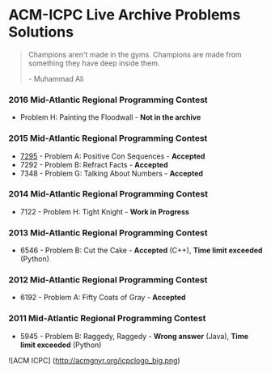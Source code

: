 # ACM-ICPC Live Archive Problems Solutions

> Champions aren't made in the gyms. Champions are made from something they have deep inside them.
>
> \- Muhammad Ali

### 2016 Mid-Atlantic Regional Programming Contest
- Problem H: Painting the Floodwall - **Not in the archive**

### 2015 Mid-Atlantic Regional Programming Contest
- [7295](https://github.com/kantuni/ACM-ICPC/tree/master/7295) - Problem A: Positive Con Sequences - **Accepted**
- 7292 - Problem B: Refract Facts - **Accepted**
- 7348 - Problem G: Talking About Numbers - **Accepted**

### 2014 Mid-Atlantic Regional Programming Contest
- 7122 - Problem H: Tight Knight - **Work in Progress**

### 2013 Mid-Atlantic Regional Programming Contest
- 6546 - Problem B: Cut the Cake - **Accepted** (C++), **Time limit exceeded** (Python)

### 2012 Mid-Atlantic Regional Programming Contest
- 6192 - Problem A: Fifty Coats of Gray - **Accepted**

### 2011 Mid-Atlantic Regional Programming Contest
- 5945 - Problem B: Raggedy, Raggedy - **Wrong answer** (Java), **Time limit exceeded** (Python)

![ACM ICPC]
(http://acmgnyr.org/icpclogo_big.png)
